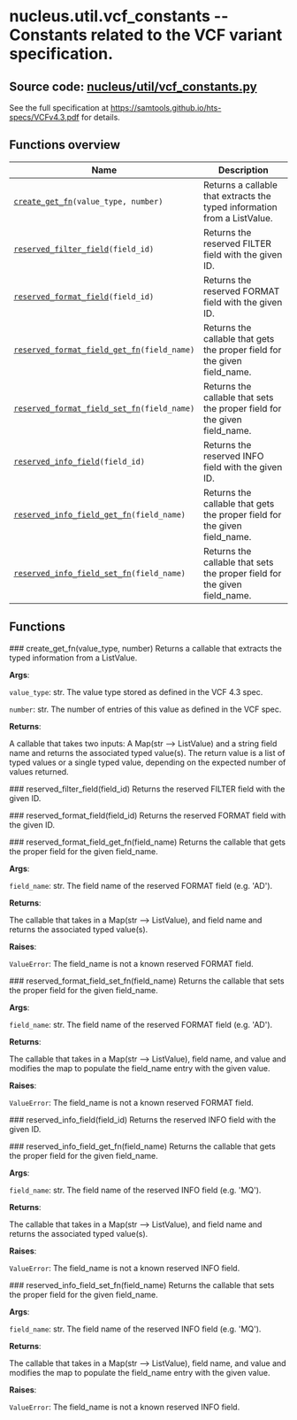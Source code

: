 # nucleus.util.vcf_constants -- Constants related to the VCF variant specification.
**Source code:** [nucleus/util/vcf_constants.py](https://github.com/google/nucleus/tree/master/nucleus/util/vcf_constants.py)
---
See the full specification at https://samtools.github.io/hts-specs/VCFv4.3.pdf
for details.

## Functions overview
Name | Description
-----|------------
[`create_get_fn`](#create_get_fn)`(value_type, number)` | Returns a callable that extracts the typed information from a ListValue.
[`reserved_filter_field`](#reserved_filter_field)`(field_id)` | Returns the reserved FILTER field with the given ID.
[`reserved_format_field`](#reserved_format_field)`(field_id)` | Returns the reserved FORMAT field with the given ID.
[`reserved_format_field_get_fn`](#reserved_format_field_get_fn)`(field_name)` | Returns the callable that gets the proper field for the given field_name.
[`reserved_format_field_set_fn`](#reserved_format_field_set_fn)`(field_name)` | Returns the callable that sets the proper field for the given field_name.
[`reserved_info_field`](#reserved_info_field)`(field_id)` | Returns the reserved INFO field with the given ID.
[`reserved_info_field_get_fn`](#reserved_info_field_get_fn)`(field_name)` | Returns the callable that gets the proper field for the given field_name.
[`reserved_info_field_set_fn`](#reserved_info_field_set_fn)`(field_name)` | Returns the callable that sets the proper field for the given field_name.

## Functions
###<a name="<_ast.FunctionDef object at 0x55f78d225d90>"></a> create_get_fn(value_type, number)
Returns a callable that extracts the typed information from a ListValue.

**Args**:

`value_type`: str. The value type stored as defined in the VCF 4.3 spec.

`number`: str. The number of entries of this value as defined in the VCF spec.


**Returns**:

  A callable that takes two inputs: A Map(str --> ListValue) and a string
  field name and returns the associated typed value(s). The return value is
  a list of typed values or a single typed value, depending on the expected
  number of values returned.

###<a name="<_ast.FunctionDef object at 0x55f78d0f10d0>"></a> reserved_filter_field(field_id)
Returns the reserved FILTER field with the given ID.

###<a name="<_ast.FunctionDef object at 0x55f78d225b10>"></a> reserved_format_field(field_id)
Returns the reserved FORMAT field with the given ID.

###<a name="<_ast.FunctionDef object at 0x55f78d1f0550>"></a> reserved_format_field_get_fn(field_name)
Returns the callable that gets the proper field for the given field_name.

**Args**:

`field_name`: str. The field name of the reserved FORMAT field (e.g. 'AD').


**Returns**:

  The callable that takes in a Map(str --> ListValue), and field name and
  returns the associated typed value(s).

**Raises**:

`ValueError`: The field_name is not a known reserved FORMAT field.


###<a name="<_ast.FunctionDef object at 0x55f78d1f0050>"></a> reserved_format_field_set_fn(field_name)
Returns the callable that sets the proper field for the given field_name.

**Args**:

`field_name`: str. The field name of the reserved FORMAT field (e.g. 'AD').


**Returns**:

  The callable that takes in a Map(str --> ListValue), field name, and value
  and modifies the map to populate the field_name entry with the given value.

**Raises**:

`ValueError`: The field_name is not a known reserved FORMAT field.


###<a name="<_ast.FunctionDef object at 0x55f78d225910>"></a> reserved_info_field(field_id)
Returns the reserved INFO field with the given ID.

###<a name="<_ast.FunctionDef object at 0x55f78d1ebb10>"></a> reserved_info_field_get_fn(field_name)
Returns the callable that gets the proper field for the given field_name.

**Args**:

`field_name`: str. The field name of the reserved INFO field (e.g. 'MQ').


**Returns**:

  The callable that takes in a Map(str --> ListValue), and field name and
  returns the associated typed value(s).

**Raises**:

`ValueError`: The field_name is not a known reserved INFO field.


###<a name="<_ast.FunctionDef object at 0x55f78d1eb610>"></a> reserved_info_field_set_fn(field_name)
Returns the callable that sets the proper field for the given field_name.

**Args**:

`field_name`: str. The field name of the reserved INFO field (e.g. 'MQ').


**Returns**:

  The callable that takes in a Map(str --> ListValue), field name, and value
  and modifies the map to populate the field_name entry with the given value.

**Raises**:

`ValueError`: The field_name is not a known reserved INFO field.


